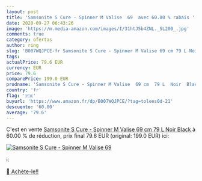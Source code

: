```yaml
---
layout: post
title: 'Samsonite S Cure - Spinner M Valise  69  avec 60.00 % rabais '
date: 2020-09-27 06:43:26
image: 'https://m.media-amazon.com/images/I/31htJ5b4ZNL._SL200_.jpg'
comments: true
category: ofertas
author: ring
slug: 'B007WQJPCE-fr Samsonite S Cure - Spinner M Valise 69 cm 79 L Noir Black'
tags: 
actualPrice: 79.6 EUR
currency: EUR
price: 79.6
comparePrice: 199.0 EUR
prodname: 'Samsonite S Cure - Spinner M Valise  69 cm  79 L  Noir  Black '
country: 'fr'
flag: '🇫🇷'
buyurl: 'https://www.amazon.fr/dp/B007WQJPCE/?tag=tolees0d-21'
descuento: '60.00'
average: '79.6'
---
```


C'est en vente [Samsonite S Cure - Spinner M Valise  69 cm  79 L  Noir  Black ](https://www.amazon.fr/dp/B007WQJPCE/?tag=tolees0d-21)  à  60.00 % de réduction, prix final  79.6 EUR (original: 199.0 EUR) ici:

[![Samsonite S Cure - Spinner M Valise  69 ](https://m.media-amazon.com/images/I/31htJ5b4ZNL._SL200_.jpg)](https://www.amazon.fr/dp/B007WQJPCE/?tag=tolees0d-21)

ℹ️:


[🛒 Achète-le!!](https://www.amazon.fr/dp/B007WQJPCE/?tag=tolees0d-21)
